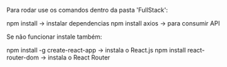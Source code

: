 Para rodar use os comandos dentro da pasta 'FullStack':

npm install -> instalar dependencias
npm install axios -> para consumir API

Se não funcionar instale também:

npm install -g create-react-app -> instala o React.js
npm install react-router-dom -> instala o React Router